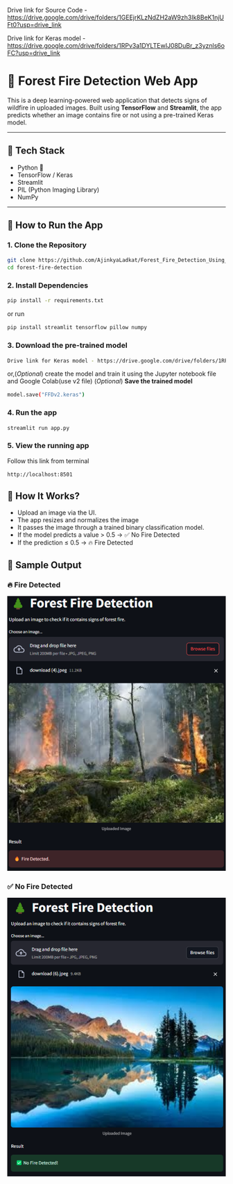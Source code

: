 Drive link for Source Code - https://drive.google.com/drive/folders/1GEEjrKLzNdZH2aW9zh3Ik8BeK1njUFt0?usp=drive_link

Drive link for Keras model - https://drive.google.com/drive/folders/1RPv3a1DYLTEwIJ08DuBr_z3yznls6oFC?usp=drive_link 

# 🌲 Forest Fire Detection Web App

This is a deep learning-powered web application that detects signs of wildfire in uploaded images. Built using **TensorFlow** and **Streamlit**, the app predicts whether an image contains fire or not using a pre-trained Keras model.

---

## 🔧 Tech Stack

- Python 🐍
- TensorFlow / Keras
- Streamlit
- PIL (Python Imaging Library)
- NumPy

---

## 🚀 How to Run the App

### 1. **Clone the Repository**

```bash
git clone https://github.com/AjinkyaLadkat/Forest_Fire_Detection_Using_DL.git
cd forest-fire-detection
```

### 2. **Install Dependencies**
```bash
pip install -r requirements.txt
```
or run 
```bash
pip install streamlit tensorflow pillow numpy
```

### 3. **Download the pre-trained model**
```bash
Drive link for Keras model - https://drive.google.com/drive/folders/1RPv3a1DYLTEwIJ08DuBr_z3yznls6oFC?usp=drive_link
```
or,(*Optional*) create the model and train it using the Jupyter notebook file and Google Colab(use v2 file)
(*Optional*) **Save the trained model**
```bash
model.save("FFDv2.keras")
```

### 4. **Run the app**
```bash
streamlit run app.py
```

### 5. **View the running app**
Follow this link from terminal
```bash
http://localhost:8501
```

## 🔧 How It Works?

- Upload an image via the UI.
- The app resizes and normalizes the image
- It passes the image through a trained binary classification model.
- If the model predicts a value > 0.5 → ✅ No Fire Detected
- If the prediction ≤ 0.5 → 🔥 Fire Detected

## 📸 Sample Output

### 🔥 Fire Detected
![Fire Detected](assets/fire.png)

### ✅ No Fire Detected
![No Fire Detected](assets/nofire.png)
